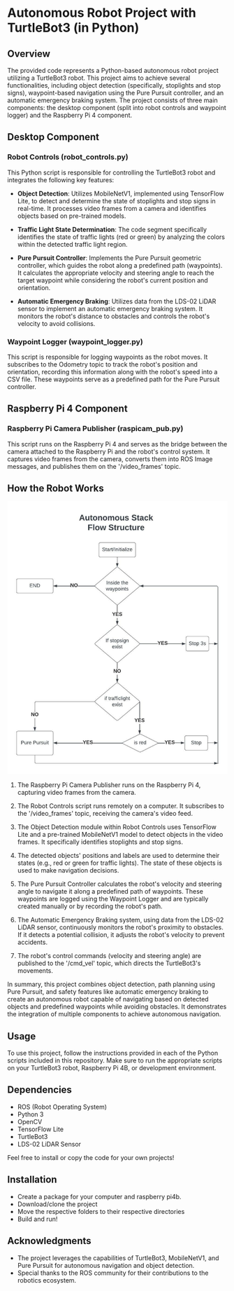 # Autonomous Robot Project with TurtleBot3 (in Python)

## Overview

The provided code represents a Python-based autonomous robot project utilizing a TurtleBot3 robot. This project aims to achieve several functionalities, including object detection (specifically, stoplights and stop signs), waypoint-based navigation using the Pure Pursuit controller, and an automatic emergency braking system. The project consists of three main components: the desktop component (split into robot controls and waypoint logger) and the Raspberry Pi 4 component.

## Desktop Component

### Robot Controls (robot_controls.py)

This Python script is responsible for controlling the TurtleBot3 robot and integrates the following key features:

- **Object Detection**: Utilizes MobileNetV1, implemented using TensorFlow Lite, to detect and determine the state of stoplights and stop signs in real-time. It processes video frames from a camera and identifies objects based on pre-trained models.

- **Traffic Light State Determination**: The code segment specifically identifies the state of traffic lights (red or green) by analyzing the colors within the detected traffic light region.

- **Pure Pursuit Controller**: Implements the Pure Pursuit geometric controller, which guides the robot along a predefined path (waypoints). It calculates the appropriate velocity and steering angle to reach the target waypoint while considering the robot's current position and orientation.

- **Automatic Emergency Braking**: Utilizes data from the LDS-02 LiDAR sensor to implement an automatic emergency braking system. It monitors the robot's distance to obstacles and controls the robot's velocity to avoid collisions.

### Waypoint Logger (waypoint_logger.py)

This script is responsible for logging waypoints as the robot moves. It subscribes to the Odometry topic to track the robot's position and orientation, recording this information along with the robot's speed into a CSV file. These waypoints serve as a predefined path for the Pure Pursuit controller.

## Raspberry Pi 4 Component

### Raspberry Pi Camera Publisher (raspicam_pub.py)

This script runs on the Raspberry Pi 4 and serves as the bridge between the camera attached to the Raspberry Pi and the robot's control system. It captures video frames from the camera, converts them into ROS Image messages, and publishes them on the '/video_frames' topic.

## How the Robot Works

![alt text]( https://github.com/hackerjeff705/tb3_simple_autopilot_py/blob/main/burger_autonomous_stack.jpeg "Robot Flow Structure")

1. The Raspberry Pi Camera Publisher runs on the Raspberry Pi 4, capturing video frames from the camera.

2. The Robot Controls script runs remotely on a computer. It subscribes to the '/video_frames' topic, receiving the camera's video feed.

3. The Object Detection module within Robot Controls uses TensorFlow Lite and a pre-trained MobileNetV1 model to detect objects in the video frames. It specifically identifies stoplights and stop signs.

4. The detected objects' positions and labels are used to determine their states (e.g., red or green for traffic lights). The state of these objects is used to make navigation decisions.

5. The Pure Pursuit Controller calculates the robot's velocity and steering angle to navigate it along a predefined path of waypoints. These waypoints are logged using the Waypoint Logger and are typically created manually or by recording the robot's path.

6. The Automatic Emergency Braking system, using data from the LDS-02 LiDAR sensor, continuously monitors the robot's proximity to obstacles. If it detects a potential collision, it adjusts the robot's velocity to prevent accidents.

7. The robot's control commands (velocity and steering angle) are published to the '/cmd_vel' topic, which directs the TurtleBot3's movements.

In summary, this project combines object detection, path planning using Pure Pursuit, and safety features like automatic emergency braking to create an autonomous robot capable of navigating based on detected objects and predefined waypoints while avoiding obstacles. It demonstrates the integration of multiple components to achieve autonomous navigation.

## Usage

To use this project, follow the instructions provided in each of the Python scripts included in this repository. Make sure to run the appropriate scripts on your TurtleBot3 robot, Raspberry Pi 4B, or development environment.

## Dependencies

- ROS (Robot Operating System)
- Python 3
- OpenCV
- TensorFlow Lite
- TurtleBot3
- LDS-02 LiDAR Sensor

Feel free to install or copy the code for your own projects!

## Installation
* Create a package for your computer and raspberry pi4b.
* Download/clone the project
* Move the respective folders to their respective directories
* Build and run!

## Acknowledgments
- The project leverages the capabilities of TurtleBot3, MobileNetV1, and Pure Pursuit for autonomous navigation and object detection.
- Special thanks to the ROS community for their contributions to the robotics ecosystem.
